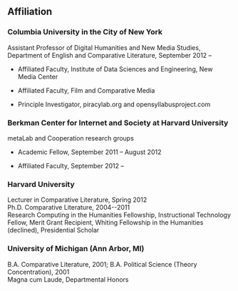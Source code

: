 ## Affiliation

### Columbia University in the City of New York

Assistant Professor of Digital Humanities and New Media Studies, Department of English and Comparative Literature, September 2012 –   

- Affiliated Faculty, Institute of Data Sciences and Engineering, New Media Center  

- Affiliated Faculty, Film and Comparative Media  

- Principle Investigator, piracylab.org and opensyllabusproject.com  

### Berkman Center for Internet and Society at Harvard University
metaLab and Cooperation research groups  

- Academic Fellow, September 2011 – August 2012  

- Affiliated Faculty, September 2012 –   

### Harvard University
Lecturer in Comparative Literature, Spring 2012   
Ph.D. Comparative Literature, 2004--2011  
Research Computing in the Humanities Fellowship, Instructional Technology Fellow, Merit Grant Recipient, Whiting Fellowship in the Humanities (declined), Presidential Scholar  

### University of Michigan (Ann Arbor, MI)  
B.A. Comparative Literature, 2001; B.A. Political Science (Theory Concentration), 2001   
Magna cum Laude, Departmental Honors  

